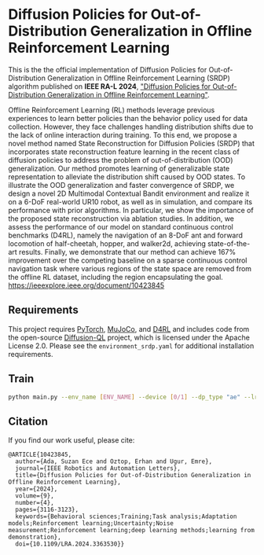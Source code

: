# Diffusion Policies for Out-of-Distribution Generalization in Offline Reinforcement Learning

This is the the official implementation of Diffusion Policies for Out-of-Distribution Generalization in Offline Reinforcement Learning (SRDP) algorithm published on **IEEE RA-L 2024**, [<ins>"Diffusion Policies for Out-of-Distribution Generalization in Offline Reinforcement Learning"</ins>](https://ieeexplore.ieee.org/document/10423845). 

Offline Reinforcement Learning (RL) methods leverage previous experiences to learn better policies than the behavior policy used for data collection. However, they face challenges handling distribution shifts due to the lack of online interaction during training. To this end, we propose a novel method named State Reconstruction for Diffusion Policies (SRDP) that incorporates state reconstruction feature learning in the recent class of diffusion policies to address the problem of out-of-distribution (OOD) generalization. Our method promotes learning of generalizable state representation to alleviate the distribution shift caused by OOD states. To illustrate the OOD generalization and faster convergence of SRDP, we design a novel 2D Multimodal Contextual Bandit environment and realize it on a 6-DoF real-world UR10 robot, as well as in simulation, and compare its performance with prior algorithms. In particular, we show the importance of the proposed state reconstruction via ablation studies. In addition, we assess the performance of our model on standard continuous control benchmarks (D4RL), namely the navigation of an 8-DoF ant and forward locomotion of half-cheetah, hopper, and walker2d, achieving state-of-the-art results. Finally, we demonstrate that our method can achieve 167% improvement over the competing baseline on a sparse continuous control navigation task where various regions of the state space are removed from the offline RL dataset, including the region encapsulating the goal.
https://ieeexplore.ieee.org/document/10423845
## Requirements

This project requires [PyTorch](https://pytorch.org/), [MuJoCo](https://github.com/deepmind/mujoco), and [D4RL](https://github.com/Farama-Foundation/D4RL) and includes code from the open-source [Diffusion-QL](https://github.com/Zhendong-Wang/Diffusion-Policies-for-Offline-RL) project, which is licensed under the Apache License 2.0. Please see the ``environment_srdp.yaml`` for additional installation requirements.

## Train 
```.bash
python main.py --env_name [ENV_NAME] --device [0/1] --dp_type "ae" --lr_decay --seed [SEED]
```


## Citation
If you find our work useful, please cite:
```
@ARTICLE{10423845,
  author={Ada, Suzan Ece and Oztop, Erhan and Ugur, Emre},
  journal={IEEE Robotics and Automation Letters}, 
  title={Diffusion Policies for Out-of-Distribution Generalization in Offline Reinforcement Learning}, 
  year={2024},
  volume={9},
  number={4},
  pages={3116-3123},
  keywords={Behavioral sciences;Training;Task analysis;Adaptation models;Reinforcement learning;Uncertainty;Noise measurement;Reinforcement learning;deep learning methods;learning from demonstration},
  doi={10.1109/LRA.2024.3363530}}
```




